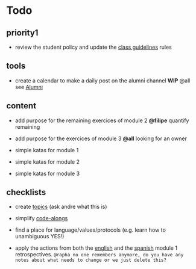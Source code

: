 # Todo

## priority1

- review the student policy and update the [class guidelines](./bcn-webdev-guidelines.md) rules


## tools

- create a calendar to make a daily post on the alumni channel
**WIP** @all see [Alumni](./alumni.md)


## content

- add purpose for the remaining exercices of module 2 
**@filipe** quantify remaining


- add purpose for the exercices of module 3
**@all** looking for an owner

- simple katas for module 1

- simple katas for module 2

- simple katas for module 3


## checklists

- create [topics](./topics.md)
(ask andre what this is)

- simplify [code-alongs](./code-alongs.md)

- find a place for language/values/protocols (e.g. learn how to unambiguous YES!)

- apply the actions from both the [english](./en-0618-module1-retrospective.md) and the [spanish](./es0618-module1-retrospective.md) module 1 retrospectives. 
`@rapha no one remembers anymore, do you have any notes about what needs to change or we just delete this?`
